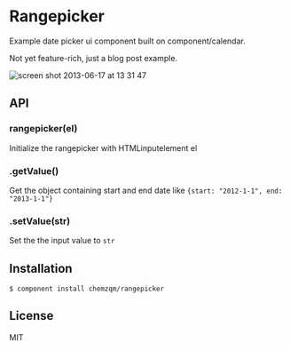 # Rangepicker

  Example date picker ui component built on component/calendar.
  
  Not yet feature-rich, just a blog post example.

![screen shot 2013-06-17 at 13 31 47](http://i.imgur.com/p6cbnY9.png)

## API

### rangepicker(el)

  Initialize the rangepicker with HTMLinputelement el

### .getValue()

  Get the object containing start and end date like `{start: "2012-1-1", end: "2013-1-1"}`

### .setValue(str)

  Set the the input value to `str`


## Installation

    $ component install chemzqm/rangepicker

## License

  MIT
